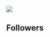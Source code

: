 ![](https://komarev.com/ghpvc/?username=shardwiz)

## Followers
<!-- FOLLOWERS START -->
<!-- FOLLOWERS END -->           
